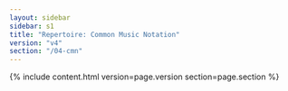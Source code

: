 ```yaml
---
layout: sidebar
sidebar: s1
title: "Repertoire: Common Music Notation"
version: "v4"
section: "/04-cmn"
---
```

{% include content.html version=page.version section=page.section %}
